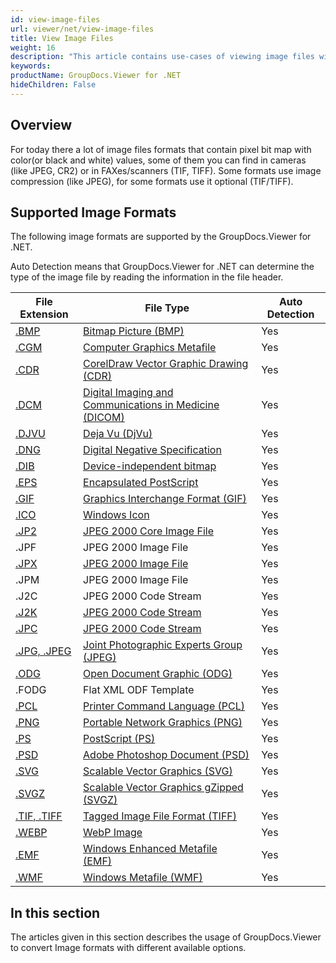 ```yaml
---
id: view-image-files
url: viewer/net/view-image-files
title: View Image Files
weight: 16
description: "This article contains use-cases of viewing image files with GroupDocs.Viewer within your .NET applications."
keywords: 
productName: GroupDocs.Viewer for .NET
hideChildren: False
---
```

## Overview

For today there a lot of image files formats that contain pixel bit map with color(or black and white) values, some of them you can find in cameras (like JPEG, CR2) or in FAXes/scanners (TIF, TIFF). Some formats use image compression (like JPEG), for some formats use it optional (TIF/TIFF).

## Supported Image Formats

The following image formats are supported by the GroupDocs.Viewer for .NET. 

Auto Detection means that GroupDocs.Viewer for .NET can determine the type of the image file by reading the information in the file header.

| File Extension | File Type | Auto Detection |
| --- | --- | --- |
| [.BMP](https://wiki.fileformat.com/image/bmp) | [Bitmap Picture (BMP)](https://wiki.fileformat.com/image/bmp) | Yes |
| [.CGM](https://wiki.fileformat.com/page-description-language/cgm) | [Computer Graphics Metafile](https://wiki.fileformat.com/page-description-language/cgm) | Yes |
| [.CDR](https://wiki.fileformat.com/image/cdr) | [CorelDraw Vector Graphic Drawing (CDR)](https://wiki.fileformat.com/image/cdr)[](https://wiki.fileformat.com/image/cdr/) | Yes |
| [.DCM](https://wiki.fileformat.com/image/dcm) | [Digital Imaging and Communications in Medicine (DICOM)](https://wiki.fileformat.com/image/dicom) | Yes |
| [.DJVU](https://wiki.fileformat.com/image/djvu) | [Deja Vu (DjVu)](https://wiki.fileformat.com/image/djvu) | Yes |
| [.DNG](https://wiki.fileformat.com/image/dng) | [Digital Negative Specification](https://wiki.fileformat.com/image/dng) | Yes |
| [.DIB](https://wiki.fileformat.com/image/dib) | [Device-independent bitmap](https://wiki.fileformat.com/image/dib) | Yes |
| [.EPS](https://wiki.fileformat.com/page-description-language/eps) | [Encapsulated PostScript](https://wiki.fileformat.com/page-description-language/eps) | Yes |
| [.GIF](https://wiki.fileformat.com/image/gif) | [Graphics Interchange Format (GIF)](https://wiki.fileformat.com/image/gif) | Yes |
| [.ICO](https://wiki.fileformat.com/image/ico) | [Windows Icon](https://wiki.fileformat.com/image/ico) | Yes |
| [.JP2](https://wiki.fileformat.com/image/jp2) | [JPEG 2000 Core Image File](https://wiki.fileformat.com/image/jp2) | Yes |
| .JPF | JPEG 2000 Image File | Yes |
| [.JPX](https://wiki.fileformat.com/image/jp2) | [JPEG 2000 Image File](https://wiki.fileformat.com/image/jp2) | Yes |
| .JPM | JPEG 2000 Image File | Yes |
| .J2C | JPEG 2000 Code Stream | Yes |
| [.J2K](https://wiki.fileformat.com/image/jp2) | [JPEG 2000 Code Stream](https://wiki.fileformat.com/image/jp2) | Yes |
| [.JPC](https://wiki.fileformat.com/image/jp2) | [JPEG 2000 Code Stream](https://wiki.fileformat.com/image/jp2) | Yes |
| [.JPG, .JPEG](https://wiki.fileformat.com/image/jpeg) | [Joint Photographic Experts Group (JPEG)](https://wiki.fileformat.com/image/jpeg) | Yes |
| [.ODG](https://wiki.fileformat.com/image/odg) | [Open Document Graphic (ODG)](https://wiki.fileformat.com/image/odg) | Yes |
| .FODG | Flat XML ODF Template | Yes |
| [.PCL](https://wiki.fileformat.com/page-description-language/pcl) | [Printer Command Language (PCL)](https://wiki.fileformat.com/page-description-language/pcl) | Yes |
| [.PNG](https://wiki.fileformat.com/image/png) | [Portable Network Graphics (PNG)](https://wiki.fileformat.com/image/png) | Yes |
| [.PS](https://wiki.fileformat.com/page-description-language/ps) | [PostScript (PS)](https://wiki.fileformat.com/page-description-language/ps) | Yes |
| [.PSD](https://wiki.fileformat.com/image/psd) | [Adobe Photoshop Document (PSD)](https://wiki.fileformat.com/image/psd) | Yes |
| [.SVG](https://wiki.fileformat.com/page-description-language/svg) | [Scalable Vector Graphics (SVG)](https://wiki.fileformat.com/page-description-language/svg) | Yes |
| [.SVGZ](https://fileinfo.com/extension/svgz) | [Scalable Vector Graphics gZipped (SVGZ)](https://fileinfo.com/extension/svgz) | Yes |
| [.TIF, .TIFF](https://wiki.fileformat.com/image/tiff) | [Tagged Image File Format (TIFF)](https://wiki.fileformat.com/image/tiff) | Yes |
| [.WEBP](https://wiki.fileformat.com/image/webp) | [WebP Image](https://wiki.fileformat.com/image/webp) | Yes |
| [.EMF](https://wiki.fileformat.com/image/emf) | [Windows Enhanced Metafile (EMF)](https://wiki.fileformat.com/image/emf)  | Yes |
| [.WMF](https://wiki.fileformat.com/image/wmf) | [Windows Metafile (WMF)](https://wiki.fileformat.com/image/wmf) | Yes |

## In this section

The articles given in this section describes the usage of GroupDocs.Viewer to convert Image formats with different available options.
